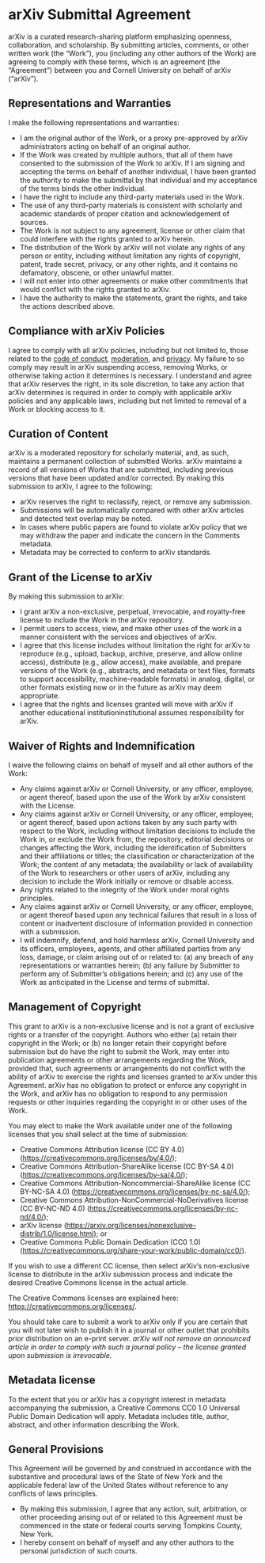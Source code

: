 # arXiv Submittal Agreement

arXiv is a curated research-sharing platform emphasizing openness, collaboration, and scholarship. By submitting articles, comments, or other written work (the “Work”), you (including any other authors of the Work) are agreeing to comply with these terms, which is an agreement (the “Agreement”) between you and Cornell University on behalf of arXiv (“arXiv”). 

## Representations and Warranties 

I make the following representations and warranties: 

- I am the original author of the Work, or a proxy pre-approved by arXiv administrators acting on behalf of an original author. 
- If the Work was created by multiple authors, that all of them have consented to the submission of the Work to arXiv. If I am signing and accepting the terms on behalf of another individual, I have been granted the authority to make the submittal by that individual and my acceptance of the terms binds the other individual. 
- I have the right to include any third-party materials used in the Work. 
- The use of any third-party materials is consistent with scholarly and academic standards of proper citation and acknowledgement of sources. 
- The Work is not subject to any agreement, license or other claim that could interfere with the rights granted to arXiv herein. 
- The distribution of the Work by arXiv will not violate any rights of any person or entity, including without limitation any rights of copyright, patent, trade secret, privacy, or any other rights, and it contains no defamatory, obscene, or other unlawful matter. 
- I will not enter into other agreements or make other commitments that would conflict with the rights granted to arXiv. 
- I have the authority to make the statements, grant the rights, and take the actions described above. 

## Compliance with arXiv Policies 

I agree to comply with all arXiv policies, including but not limited to, those related to the [code of conduct](/help/policies/code_of_conduct.html), [moderation](/help/moderation/index.html), and [privacy](/help/policies/privacy_policy.html). My failure to so comply may result in arXiv suspending access, removing Works, or otherwise taking action it determines is necessary. I understand and agree that arXiv reserves the right, in its sole discretion, to take any action that arXiv determines is required in order to comply with applicable arXiv policies and any applicable laws, including but not limited to removal of a Work or blocking access to it.

## Curation of Content

arXiv is a moderated repository for scholarly material, and, as such, maintains a permanent collection of submitted Works. arXiv maintains a record of all versions of Works that are submitted, including previous versions that have been updated and/or corrected. By making this submission to arXiv, I agree to the following:

- arXiv reserves the right to reclassify, reject, or remove any submission. 
- Submissions will be automatically compared with other arXiv articles and detected text overlap may be noted.
- In cases where public papers are found to violate arXiv policy that we may withdraw the paper and indicate the concern in the Comments metadata.
- Metadata may be corrected to conform to arXiv standards.

## Grant of the License to arXiv

By making this submission to arXiv:

- I grant arXiv a non-exclusive, perpetual, irrevocable, and royalty-free license to include the Work in the arXiv repository. 
- I permit users to access, view, and make other uses of the work in a manner consistent with the services and objectives of arXiv. 
- I agree that this license includes without limitation the right for arXiv to reproduce (e.g., upload, backup, archive, preserve, and allow online access), distribute (e.g., allow access), make available, and prepare versions of the Work (e.g., abstracts, and metadata or text files, formats to support accessibility, machine-readable formats) in analog, digital, or other formats existing now or in the future as arXiv may deem appropriate. 
- I agree that the rights and licenses granted will move with arXiv if another educational institutioninstitutional assumes responsibility for arXiv. 

## Waiver of Rights and Indemnification

I waive the following claims on behalf of myself and all other authors of the Work:

- Any claims against arXiv or Cornell University, or any officer, employee, or agent thereof, based upon the use of the Work by arXiv consistent with the License.
- Any claims against arXiv or Cornell University, or any officer, employee, or agent thereof, based upon actions taken by any such party with respect to the Work, including without limitation decisions to include the Work in, or exclude the Work from, the repository; editorial decisions or changes affecting the Work, including the identification of Submitters and their affiliations or titles; the classification or characterization of the Work; the content of any metadata; the availability or lack of availability of the Work to researchers or other users of arXiv, including any decision to include the Work initially or remove or disable access.
- Any rights related to the integrity of the Work under moral rights principles.
- Any claims against arXiv or Cornell University, or any officer, employee, or agent thereof based upon any technical failures that result in a loss of content or inadvertent disclosure of information provided in connection with a submission. 
- I will indemnify, defend, and hold harmless arXiv, Cornell University and its officers, employees, agents, and other affiliated parties from any loss, damage, or claim arising out of or related to: (a) any breach of any representations or warranties herein; (b) any failure by Submitter to perform any of Submitter’s obligations herein; and (c) any use of the Work as anticipated in the License and terms of submittal.

## Management of Copyright

This grant to arXiv is a non-exclusive license and is not a grant of exclusive rights or a transfer of the copyright. Authors who either (a) retain their copyright in the Work; or (b) no longer retain their copyright before submission but do have the right to submit the Work, may enter into publication agreements or other arrangements regarding the Work, provided that, such agreements or arrangements do not conflict with the ability of arXiv to exercise the rights and licenses granted to arXiv under this Agreement. arXiv has no obligation to protect or enforce any copyright in the Work, and arXiv has no obligation to respond to any permission requests or other inquiries regarding the copyright in or other uses of the Work.

You may elect to make the Work available under one of the following licenses that you shall select at the time of submission: 

-  Creative Commons Attribution license (CC BY 4.0) (https://creativecommons.org/licenses/by/4.0/); 
-  Creative Commons Attribution-ShareAlike license (CC BY-SA 4.0) (https://creativecommons.org/licenses/by-sa/4.0/); 
-  Creative Commons Attribution-Noncommercial-ShareAlike license (CC BY-NC-SA 4.0) (https://creativecommons.org/licenses/by-nc-sa/4.0/);
-  Creative Commons Attribution-NonCommercial-NoDerivatives license (CC BY-NC-ND 4.0) (https://creativecommons.org/licenses/by-nc-nd/4.0/);
-  arXiv license (https://arxiv.org/licenses/nonexclusive-distrib/1.0/license.html); or 
-  Creative Commons Public Domain Dedication (CC0 1.0) (https://creativecommons.org/share-your-work/public-domain/cc0/).
    
If you wish to use a different CC license, then select arXiv’s non-exclusive license to distribute in the arXiv submission process and indicate the desired Creative Commons license in the actual article.

The Creative Commons licenses are explained here: https://creativecommons.org/licenses/.

You should take care to submit a work to arXiv only if you are certain that you will not later wish to publish it in a journal or other outlet that prohibits prior distribution on an e-print server. _arXiv will not remove an announced article in order to comply with such a journal policy – the license granted upon submission is irrevocable._

## Metadata license

To the extent that you or arXiv has a copyright interest in metadata accompanying the submission, a Creative Commons CC0 1.0 Universal Public Domain Dedication will apply. Metadata includes title, author, abstract, and other information describing the Work.

## General Provisions

This Agreement will be governed by and construed in accordance with the substantive and procedural laws of the State of New York and the applicable federal law of the United States without reference to any conflicts of laws principles. 

-  By making this submission, I agree that any action, suit, arbitration, or other proceeding arising out of or related to this Agreement must be commenced in the state or federal courts serving Tompkins County, New York.
-  I hereby consent on behalf of myself and any other authors to the personal jurisdiction of such courts.
